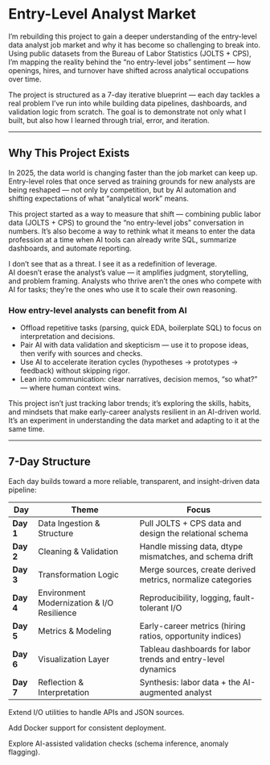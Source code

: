 # Entry-Level Analyst Market

I’m rebuilding this project to gain a deeper understanding of the entry-level data analyst job market and why it has become so challenging to break into. Using public datasets from the Bureau of Labor Statistics (JOLTS + CPS), I’m mapping the reality behind the “no entry-level jobs” sentiment — how openings, hires, and turnover have shifted across analytical occupations over time.

The project is structured as a 7-day iterative blueprint — each day tackles a real problem I’ve run into while building data pipelines, dashboards, and validation logic from scratch. The goal is to demonstrate not only what I built, but also how I learned through trial, error, and iteration.

---

## Why This Project Exists

In 2025, the data world is changing faster than the job market can keep up. Entry-level roles that once served as training grounds for new analysts are being reshaped — not only by competition, but by AI automation and shifting expectations of what “analytical work” means.

This project started as a way to measure that shift — combining public labor data (JOLTS + CPS) to ground the “no entry-level jobs” conversation in numbers. It’s also become a way to rethink what it means to enter the data profession at a time when AI tools can already write SQL, summarize dashboards, and automate reporting.

I don’t see that as a threat. I see it as a redefinition of leverage.  
AI doesn’t erase the analyst’s value — it amplifies judgment, storytelling, and problem framing. Analysts who thrive aren’t the ones who compete with AI for tasks; they’re the ones who use it to scale their own reasoning.

### How entry-level analysts can benefit from AI
- Offload repetitive tasks (parsing, quick EDA, boilerplate SQL) to focus on interpretation and decisions.  
- Pair AI with data validation and skepticism — use it to propose ideas, then verify with sources and checks.  
- Use AI to accelerate iteration cycles (hypotheses → prototypes → feedback) without skipping rigor.  
- Lean into communication: clear narratives, decision memos, “so what?” — where human context wins.

This project isn’t just tracking labor trends; it’s exploring the skills, habits, and mindsets that make early-career analysts resilient in an AI-driven world. It’s an experiment in understanding the data market and adapting to it at the same time.

---

## 7-Day Structure

Each day builds toward a more reliable, transparent, and insight-driven data pipeline:

| Day | Theme | Focus |
|-----|--------|--------|
| **Day 1** | Data Ingestion & Structure | Pull JOLTS + CPS data and design the relational schema |
| **Day 2** | Cleaning & Validation | Handle missing data, dtype mismatches, and schema drift |
| **Day 3** | Transformation Logic | Merge sources, create derived metrics, normalize categories |
| **Day 4** | Environment Modernization & I/O Resilience | Reproducibility, logging, fault-tolerant I/O |
| **Day 5** | Metrics & Modeling | Early-career metrics (hiring ratios, opportunity indices) |
| **Day 6** | Visualization Layer | Tableau dashboards for labor trends and entry-level dynamics |
| **Day 7** | Reflection & Interpretation | Synthesis: labor data + the AI-augmented analyst |

Extend I/O utilities to handle APIs and JSON sources.

Add Docker support for consistent deployment.

Explore AI-assisted validation checks (schema inference, anomaly flagging).
